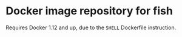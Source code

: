 # Docker image repository for fish

Requires Docker 1.12 and up, due to the `SHELL` Dockerfile instruction.